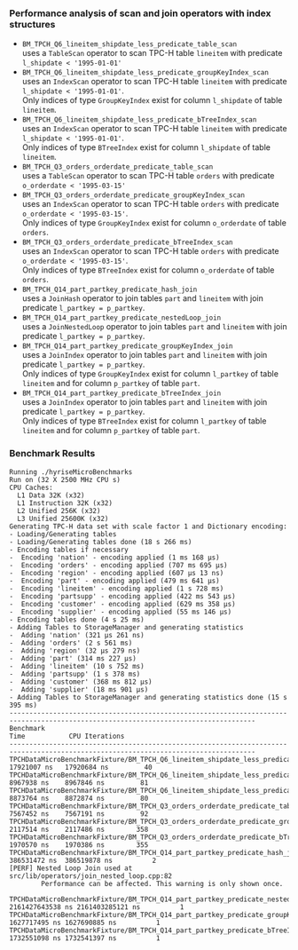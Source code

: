 ### Performance analysis of scan and join operators with index structures

- `BM_TPCH_Q6_lineitem_shipdate_less_predicate_table_scan`  
uses a `TableScan` operator to scan TPC-H table `lineitem` with predicate `l_shipdate < '1995-01-01'`
- `BM_TPCH_Q6_lineitem_shipdate_less_predicate_groupKeyIndex_scan`  
uses an `IndexScan` operator to scan TPC-H table `lineitem` with predicate `l_shipdate < '1995-01-01'`.  
Only indices of type `GroupKeyIndex` exist for column `l_shipdate` of table `lineitem`.
- `BM_TPCH_Q6_lineitem_shipdate_less_predicate_bTreeIndex_scan`  
uses an `IndexScan` operator to scan TPC-H table `lineitem` with predicate `l_shipdate < '1995-01-01'`.  
Only indices of type `BTreeIndex` exist for column `l_shipdate` of table `lineitem`.
- `BM_TPCH_Q3_orders_orderdate_predicate_table_scan`  
uses a `TableScan` operator to scan TPC-H table `orders` with predicate `o_orderdate < '1995-03-15'`
- `BM_TPCH_Q3_orders_orderdate_predicate_groupKeyIndex_scan`  
uses an `IndexScan` operator to scan TPC-H table `orders` with predicate `o_orderdate < '1995-03-15'`.  
Only indices of type `GroupKeyIndex` exist for column `o_orderdate` of table `orders`.
- `BM_TPCH_Q3_orders_orderdate_predicate_bTreeIndex_scan`  
uses an `IndexScan` operator to scan TPC-H table `orders` with predicate `o_orderdate < '1995-03-15'`.  
Only indices of type `BTreeIndex` exist for column `o_orderdate` of table `orders`.
- `BM_TPCH_Q14_part_partkey_predicate_hash_join`  
uses a `JoinHash` operator to join tables `part` and `lineitem` with join predicate `l_partkey = p_partkey`.
- `BM_TPCH_Q14_part_partkey_predicate_nestedLoop_join`  
uses a `JoinNestedLoop` operator to join tables `part` and `lineitem` with join predicate `l_partkey = p_partkey`.
- `BM_TPCH_Q14_part_partkey_predicate_groupKeyIndex_join`  
uses a `JoinIndex` operator to join tables `part` and `lineitem` with join predicate `l_partkey = p_partkey`.  
Only indices of type `GroupKeyIndex` exist for column `l_partkey` of table `lineitem` and for column `p_partkey` of table `part`.
- `BM_TPCH_Q14_part_partkey_predicate_bTreeIndex_join`  
uses a `JoinIndex` operator to join tables `part` and `lineitem` with join predicate `l_partkey = p_partkey`.  
Only indices of type `BTreeIndex` exist for column `l_partkey` of table `lineitem` and for column `p_partkey` of table `part`.

### Benchmark Results

```
Running ./hyriseMicroBenchmarks
Run on (32 X 2500 MHz CPU s)
CPU Caches:
  L1 Data 32K (x32)
  L1 Instruction 32K (x32)
  L2 Unified 256K (x32)
  L3 Unified 25600K (x32)
Generating TPC-H data set with scale factor 1 and Dictionary encoding:
- Loading/Generating tables
- Loading/Generating tables done (18 s 266 ms)
- Encoding tables if necessary
-  Encoding 'nation' - encoding applied (1 ms 168 µs)
-  Encoding 'orders' - encoding applied (707 ms 695 µs)
-  Encoding 'region' - encoding applied (607 µs 13 ns)
-  Encoding 'part' - encoding applied (479 ms 641 µs)
-  Encoding 'lineitem' - encoding applied (1 s 728 ms)
-  Encoding 'partsupp' - encoding applied (422 ms 543 µs)
-  Encoding 'customer' - encoding applied (629 ms 358 µs)
-  Encoding 'supplier' - encoding applied (55 ms 146 µs)
- Encoding tables done (4 s 25 ms)
- Adding Tables to StorageManager and generating statistics
-  Adding 'nation' (321 µs 261 ns)
-  Adding 'orders' (2 s 561 ms)
-  Adding 'region' (32 µs 279 ns)
-  Adding 'part' (314 ms 227 µs)
-  Adding 'lineitem' (10 s 752 ms)
-  Adding 'partsupp' (1 s 378 ms)
-  Adding 'customer' (368 ms 812 µs)
-  Adding 'supplier' (18 ms 901 µs)
- Adding Tables to StorageManager and generating statistics done (15 s 395 ms)
------------------------------------------------------------------------------------------------------------------------------------
Benchmark                                                                                             Time           CPU Iterations
------------------------------------------------------------------------------------------------------------------------------------
TPCHDataMicroBenchmarkFixture/BM_TPCH_Q6_lineitem_shipdate_less_predicate_table_scan           17921007 ns   17920684 ns         40
TPCHDataMicroBenchmarkFixture/BM_TPCH_Q6_lineitem_shipdate_less_predicate_groupKeyIndex_scan    8967938 ns    8967846 ns         81
TPCHDataMicroBenchmarkFixture/BM_TPCH_Q6_lineitem_shipdate_less_predicate_bTreeIndex_scan       8873764 ns    8872874 ns         80
TPCHDataMicroBenchmarkFixture/BM_TPCH_Q3_orders_orderdate_predicate_table_scan                  7567452 ns    7567191 ns         92
TPCHDataMicroBenchmarkFixture/BM_TPCH_Q3_orders_orderdate_predicate_groupKeyIndex_scan          2117514 ns    2117486 ns        358
TPCHDataMicroBenchmarkFixture/BM_TPCH_Q3_orders_orderdate_predicate_bTreeIndex_scan             1970570 ns    1970386 ns        355
TPCHDataMicroBenchmarkFixture/BM_TPCH_Q14_part_partkey_predicate_hash_join                    386531472 ns  386519878 ns          2
[PERF] Nested Loop Join used at src/lib/operators/join_nested_loop.cpp:82
        Performance can be affected. This warning is only shown once.

TPCHDataMicroBenchmarkFixture/BM_TPCH_Q14_part_partkey_predicate_nestedLoop_join             2161427643538 ns 2161403285121 ns          1
TPCHDataMicroBenchmarkFixture/BM_TPCH_Q14_part_partkey_predicate_groupKeyIndex_join          1627717495 ns 1627690885 ns          1
TPCHDataMicroBenchmarkFixture/BM_TPCH_Q14_part_partkey_predicate_bTreeIndex_join             1732551098 ns 1732541397 ns          1

```
